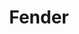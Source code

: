 ---
facebook: https://www.facebook.com/Fender/
googleplus: https://plus.google.com/+fender
instagram: https://www.instagram.com/fender
logohandle: fender
pinterest: https://www.pinterest.com/fender/
sort: fender
title: Fender
tumblr: http://officialfender.tumblr.com/
twitter: https://x.com/fender
website: https://www.fender.com/
wikipedia: https://en.wikipedia.org/wiki/Fender_Musical_Instruments_Corporation
youtube: https://www.youtube.com/user/fendermusical
---